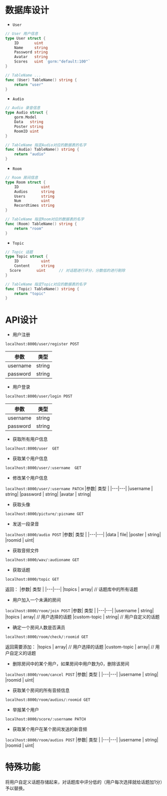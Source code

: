 # 数据库设计

- `User`

``` go
// User 用户信息
type User struct {
	ID       uint
	Name     string
	Password string
	Avatar   string
	Scores   uint `gorm:"default:100"`
}

// TableName ...
func (User) TableName() string {
	return "user"
}
```

- `Audio`
``` go
// Audio 录音信息
type Audio struct {
	gorm.Model
	Data   string
	Poster string
	RoomID uint
}

// TableName 指定Audio对应的数据表的名字
func (Audio) TableName() string {
	return "audio"
}
```

- `Room`
``` go
// Room 房间信息
type Room struct {
	ID          uint
	Audios      string
	Users       string
	Num         uint
	Recordtimes string
}

// TableName 指定Room对应的数据表的名字
func (Room) TableName() string {
	return "room"
}
```

- `Topic`
``` go
// Topic 话题
type Topic struct {
	ID          uint
	Content     string
  Score       uint      // 对话题进行评分，分数低的进行剔除
}

// TableName 指定Topic对应的数据表的名字
func (Topic) TableName() string {
	return "topic"
}
```

# API设计

- 用户注册

`localhost:8000/user/register POST`

|参数| 类型 |
|---|---|
|username | string|
|password | string| 

- 用户登录

`localhost:8000/user/login POST`

|参数| 类型 |
|---|---|
|username | string|
|password | string| 

- 获取所有用户信息

`localhost:8000/user  GET`

- 获取某个用户信息

`localhost:8000/user/:username  GET`

- 修改某个用户信息

`localhost:8000/user/:username PATCH`
|参数| 类型 |
|---|---|
|username | string|
|password | string| 
|avatar | string|

- 获取头像

`localhost:8000/picture/:picname GET`

- 发送一段录音

`localhost:8000/audio POST`
|参数| 类型 |
|---|---|
|data | file|
|poster | string| 
|roomid | uint|

- 获取音频文件

`localhost:8000/wav/:audioname GET`

- 获取话题

`localhost:8000/topic GET`

返回：
|参数| 类型 |
|---|---|
|topics | array|                // 话题库中的所有话题

- 用户加入一个未满的房间

`localhost:8000/room/join POST`
|参数| 类型 |
|---|---|
|username | string|
|topics | array|                // 用户选择的话题
|custom-topic | string|         // 用户自定义的话题

- 确定一个房间人数是否满员

`localhost:8000/room/check/:roomid GET`

返回需要添加：
|topics | array|                // 用户选择的话题
|custom-topic | array|         // 用户自定义的话题

- 删除房间中的某个用户，如果房间中用户数为0，删除该房间

`localhost:8000/room/cancel POST`
|参数| 类型 |
|---|---|
|username | string|
|roomid | uint|

- 获取某个房间的所有音频信息

`localhost:8000/room/audios/:roomid GET`

- 举报某个用户

`localhost:8000/score/:username PATCH`

- 获取某个用户在某个房间发送的新音频

`localhost:8000/room/audios POST`
|参数| 类型 |
|---|---|
|username | string|
|roomid | uint|

# 特殊功能
将用户自定义话题存储起来，对话题库中评分低的（用户每次选择就给话题加1分）予以替换。
